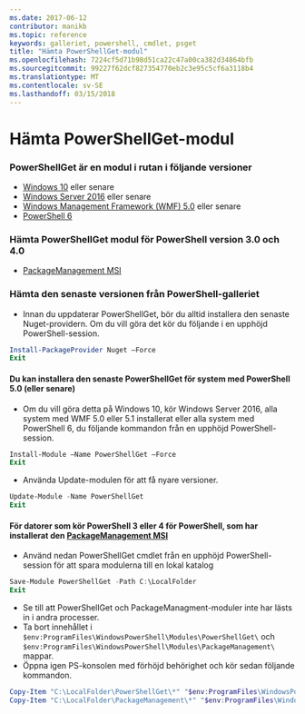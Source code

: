 ```yaml
---
ms.date: 2017-06-12
contributor: manikb
ms.topic: reference
keywords: galleriet, powershell, cmdlet, psget
title: "Hämta PowerShellGet-modul"
ms.openlocfilehash: 7224cf5d71b98d51ca22c47a00ca382d34864bfb
ms.sourcegitcommit: 99227f62dcf827354770eb2c3e95c5cf6a3118b4
ms.translationtype: MT
ms.contentlocale: sv-SE
ms.lasthandoff: 03/15/2018
---
```

<a name="get-powershellget-module"></a>Hämta PowerShellGet-modul
========================

### <a name="powershellget-is-an-in-box-module-in-the-following-releases"></a>PowerShellGet är en modul i rutan i följande versioner
- [Windows 10](https://www.microsoft.com/windows/get-windows-10) eller senare
- [Windows Server 2016](https://technet.microsoft.com/windows-server-docs/get-started/windows-server-2016) eller senare
- [Windows Management Framework (WMF) 5.0](https://www.microsoft.com/download/details.aspx?id=50395) eller senare
- [PowerShell 6](https://github.com/PowerShell/PowerShell/releases)

### <a name="get-powershellget-module-for-powershell-versions-30-and-40"></a>Hämta PowerShellGet modul för PowerShell version 3.0 och 4.0
- [PackageManagement MSI](http://go.microsoft.com/fwlink/?LinkID=746217&clcid=0x409) 

### <a name="get-the-latest-version-from-powershell-gallery"></a>Hämta den senaste versionen från PowerShell-galleriet

- Innan du uppdaterar PowerShellGet, bör du alltid installera den senaste Nuget-providern. Om du vill göra det kör du följande i en upphöjd PowerShell-session.
```powershell
Install-PackageProvider Nuget –Force
Exit
```

#### <a name="for-systems-with-powershell-50-or-newer-you-can-install-the-latest-powershellget"></a>Du kan installera den senaste PowerShellGet för system med PowerShell 5.0 (eller senare) 
- Om du vill göra detta på Windows 10, kör Windows Server 2016, alla system med WMF 5.0 eller 5.1 installerat eller alla system med PowerShell 6, du följande kommandon från en upphöjd PowerShell-session.
```powershell
Install-Module –Name PowerShellGet –Force
Exit
```

- Använda Update-modulen för att få nyare versioner.
```powershell
Update-Module -Name PowerShellGet
Exit
```

#### <a name="for-systems-running-powershell-3-or-powershell-4-that-have-installed-the-packagemanagement-msihttpgomicrosoftcomfwlinklinkid746217clcid0x409"></a>För datorer som kör PowerShell 3 eller 4 för PowerShell, som har installerat den [PackageManagement MSI](http://go.microsoft.com/fwlink/?LinkID=746217&clcid=0x409)

- Använd nedan PowerShellGet cmdlet från en upphöjd PowerShell-session för att spara modulerna till en lokal katalog

```powershell
Save-Module PowerShellGet -Path C:\LocalFolder
Exit
```

- Se till att PowerShellGet och PackageManagment-moduler inte har lästs in i andra processer.
- Ta bort innehållet i `$env:ProgramFiles\WindowsPowerShell\Modules\PowerShellGet\` och `$env:ProgramFiles\WindowsPowerShell\Modules\PackageManagement\` mappar.
- Öppna igen PS-konsolen med förhöjd behörighet och kör sedan följande kommandon.

```powershell
Copy-Item "C:\LocalFolder\PowerShellGet\*" "$env:ProgramFiles\WindowsPowerShell\Modules\PowerShellGet\" -Recurse -Force
Copy-Item "C:\LocalFolder\PackageManagement\*" "$env:ProgramFiles\WindowsPowerShell\Modules\PackageManagement\" -Recurse -Force